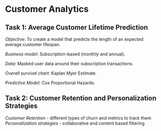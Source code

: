 # Customer Analytics

## Task 1: Average Customer Lifetime Prediction
*Objective*: To create a model that predicts the length of an expected average customer lifespan.<br>

*Business model*: Subscription-based (monthly and annual).<br>

*Data*: Masked user data around their subscription transactions.<br>

*Overall survival chart*: Kaplan Myer Estimate.<br>

*Predictive Model*: Cox Proportional Hazards.<br>

## Task 2: Customer Retention and Personalization Strategies
*Customer Retention* - different types of churn and metrics to track them
*Personalization strategies* - collaborative and content based filtering

